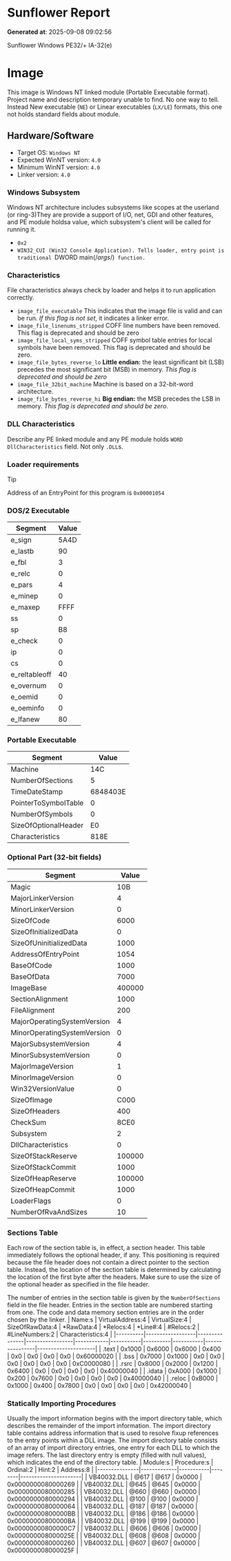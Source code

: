 # Sunflower Report
**Generated at**: 2025-09-08 09:02:56


Sunflower Windows PE32/+ IA-32(e)



# Image
This image is Windows NT linked module (Portable Executable format). Project name and description temporary unable to find. No one way to tell.
Instead New executable (`NE`) or Linear executables (`LX/LE`) formats, this one not holds standard fields about module.
## Hardware/Software
 - Target OS: `Windows NT`
 - Expected WinNT version: `4.0`
 - Minimum WinNT version: `4.0`
 - Linker version: `4.0`
### Windows Subsystem
Windows NT architecture includes subsystems like scopes at the userland (or ring-3)They are provide a support of I/O, net, GDI and other features, and PE module holdsa value, which subsystem's client will be called for running it.
 - `0x2`
 - `WIN32_CUI (Win32 Console Application). Tells loader, entry point is traditional `DWORD main(/*args*/)` function.`
### Characteristics
File characteristics always check by loader and helps it to run application correctly.
 - `image_file_executable` This indicates that the image file is valid and can be run. _If this flag is not set_, it indicates a linker error.
 - `image_file_linenums_stripped` COFF line numbers have been removed. This flag is deprecated and should be zero
 - `image_file_local_syms_stripped` COFF symbol table entries for local symbols have been removed. This flag is deprecated and should be zero.
 - `image_file_bytes_reverse_lo` **Little endian:** the least significant bit (LSB) precedes the most significant bit (MSB) in memory. _This flag is deprecated and should be zero_
 - `image_file_32bit_machine` Machine is based on a 32-bit-word architecture.
 - `image_file_bytes_reverse_hi` **Big endian:** the MSB precedes the LSB in memory. _This flag is deprecated and should be zero_.
### DLL Characteristics
Describe any PE linked module and any PE module holds `WORD DllCharacteristics` field. Not only `.DLL`s.
### Loader requirements
> [!TIP] 
> Address of an EntryPoint for this program is `0x00001054`


### DOS/2 Executable
| Segment         | Value   |
|-----------------|---------|
| e_sign          | 5A4D    |
| e_lastb         | 90      |
| e_fbl           | 3       |
| e_relc          | 0       |
| e_pars          | 4       |
| e_minep         | 0       |
| e_maxep         | FFFF    |
| ss              | 0       |
| sp              | B8      |
| e_check         | 0       |
| ip              | 0       |
| cs              | 0       |
| e_reltableoff   | 40      |
| e_overnum       | 0       |
| e_oemid         | 0       |
| e_oeminfo       | 0       |
| e_lfanew        | 80      |


### Portable Executable
| Segment                | Value      |
|------------------------|------------|
| Machine                | 14C        |
| NumberOfSections       | 5          |
| TimeDateStamp          | 6848403E   |
| PointerToSymbolTable   | 0          |
| NumberOfSymbols        | 0          |
| SizeOfOptionalHeader   | E0         |
| Characteristics        | 818E       |


### Optional Part (32-bit fields)
| Segment                       | Value    |
|-------------------------------|----------|
| Magic                         | 10B      |
| MajorLinkerVersion            | 4        |
| MinorLinkerVersion            | 0        |
| SizeOfCode                    | 6000     |
| SizeOfInitializedData         | 0        |
| SizeOfUninitializedData       | 1000     |
| AddressOfEntryPoint           | 1054     |
| BaseOfCode                    | 1000     |
| BaseOfData                    | 7000     |
| ImageBase                     | 400000   |
| SectionAlignment              | 1000     |
| FileAlignment                 | 200      |
| MajorOperatingSystemVersion   | 4        |
| MinorOperatingSystemVersion   | 0        |
| MajorSubsystemVersion         | 4        |
| MinorSubsystemVersion         | 0        |
| MajorImageVersion             | 1        |
| MinorImageVersion             | 0        |
| Win32VersionValue             | 0        |
| SizeOfImage                   | C000     |
| SizeOfHeaders                 | 400      |
| CheckSum                      | 8CE0     |
| Subsystem                     | 2        |
| DllCharacteristics            | 0        |
| SizeOfStackReserve            | 100000   |
| SizeOfStackCommit             | 1000     |
| SizeOfHeapReserve             | 100000   |
| SizeOfHeapCommit              | 1000     |
| LoaderFlags                   | 0        |
| NumberOfRvaAndSizes           | 10       |




### Sections Table

Each row of the section table is, in effect, a section header. This table immediately follows the optional header, if any. This positioning is required because the file header does not contain a direct pointer to the section table. Instead, the location of the section table is determined by calculating the location of the first byte after the headers. Make sure to use the size of the optional header as specified in the file header.

The number of entries in the section table is given by the `NumberOfSections` field in the file header. Entries in the section table are numbered starting from one. The code and data memory section entries are in the order chosen by the linker.
| Name:s   | VirtualAddress:4   | VirtualSize:4   | SizeOfRawData:4   | *RawData:4   | *Relocs:4   | *Line#:4   | #Relocs:2   | #LineNumbers:2   | Characteristics:4   |
|----------|------------------|---------------|-----------------|------------|-----------|----------|-----------|----------------|---------------------|
| .text    | 0x1000             | 0x6000          | 0x6000            | 0x400        | 0x0         | 0x0        | 0x0         | 0x0              | 0x60000020          |
| .bss     | 0x7000             | 0x1000          | 0x0               | 0x0          | 0x0         | 0x0        | 0x0         | 0x0              | 0xC0000080          |
| .rsrc    | 0x8000             | 0x2000          | 0x1200            | 0x6400       | 0x0         | 0x0        | 0x0         | 0x0              | 0x40000040          |
| .idata   | 0xA000             | 0x1000          | 0x200             | 0x7600       | 0x0         | 0x0        | 0x0         | 0x0              | 0x40000040          |
| .reloc   | 0xB000             | 0x1000          | 0x400             | 0x7800       | 0x0         | 0x0        | 0x0         | 0x0              | 0x42000040          |



### Statically Importing Procedures

Usually the import information begins with the import directory table, which describes the remainder of the import information. The import directory table contains address information that is used to resolve fixup references to the entry points within a DLL image. The import directory table consists of an array of import directory entries, one entry for each DLL to which the image refers. The last directory entry is empty (filled with null values), which indicates the end of the directory table.
| Module:s      | Procedure:s   | Ordinal:2   | Hint:2   | Address:8            |
|---------------|-------------|-----------|--------|----------------------|
| VB40032.DLL   | @617          | @617        | 0x0000   | 0x0000000080000269   |
| VB40032.DLL   | @645          | @645        | 0x0000   | 0x0000000080000285   |
| VB40032.DLL   | @660          | @660        | 0x0000   | 0x0000000080000294   |
| VB40032.DLL   | @100          | @100        | 0x0000   | 0x0000000080000064   |
| VB40032.DLL   | @187          | @187        | 0x0000   | 0x00000000800000BB   |
| VB40032.DLL   | @186          | @186        | 0x0000   | 0x00000000800000BA   |
| VB40032.DLL   | @199          | @199        | 0x0000   | 0x00000000800000C7   |
| VB40032.DLL   | @606          | @606        | 0x0000   | 0x000000008000025E   |
| VB40032.DLL   | @608          | @608        | 0x0000   | 0x0000000080000260   |
| VB40032.DLL   | @607          | @607        | 0x0000   | 0x000000008000025F   |





